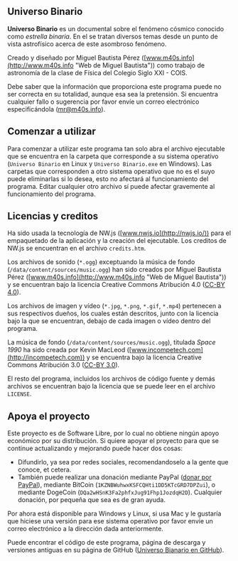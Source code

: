 Universo Binario
----------------

**Universo Binario** es un documental sobre el fenómeno cósmico conocido como *estrella binaria*. En el se tratan diversos temas desde un punto de vista astrofísico acerca de este asombroso fenómeno.

Creado y diseñado por Miguel Bautista Pérez ([www.m40s.info](http://www.m40s.info "Web de Miguel Bautista")) como trabajo de astronomía de la clase de Física del Colegio Siglo XXI - COIS.

Debe saber que la información que proporciona este programa puede no ser correcta en su totalidad, aunque esa sea la pretensión. Si encuentra cualquier fallo o sugerencia por favor envíe un correo electrónico especificándola ([mr@m40s.info](mailto:mr@m40s.info)).

Comenzar a utilizar
---------------------

Para comenzar a utilizar este programa tan solo abra el archivo ejecutable que se encuentra en la carpeta que corresponde a su sistema operativo (`Universo Binario` en Linux y `Universo Binario.exe` en Windows). Las carpetas que corresponden a otro sistema operativo que no es el suyo puede eliminarlas si lo desea, esto no afectará al funcionamiento del programa.
Editar cualquier otro archivo sí puede afectar gravemente al funcionamiento del programa.

Licencias y creditos
--------------------

Ha sido usada la tecnología de NW.js ([www.nwjs.io](http://nwjs.io/)) para el empaquetado de la aplicación y la creación del ejecutable. Los creditos de NW.js se encuentran en el archivo `credits.htm`.

Los archivos de sonido (`*.ogg`) exceptuando la música de fondo (`/data/content/sources/music.ogg`) han sido creados por Miguel Bautista Pérez ([www.m40s.info](http://www.m40s.info "Web de Miguel Bautista")) y se encuentran bajo la licencia Creative Commons Atribución 4.0 ([CC-BY 4.0](http://creativecommons.org/licenses/by/4.0)).

Los archivos de imagen y vídeo (`*.jpg`, `*.png`, `*.gif`, `*.mp4`) pertenecen a sus respectivos dueños, los cuales están descritos, junto con la licencia bajo la que se encuentran, debajo de cada imagen o vídeo dentro del programa.

La música de fondo (`/data/content/sources/music.ogg`), titulada *Space 1990* ha sido creada por Kevin MacLeod ([www.incompetech.com](http://incompetech.com)) y se encuentra bajo la licencia Creative Commons Atribución 3.0 ([CC-BY 3.0](http://creativecommons.org/licenses/by/3.0)).

El resto del programa, incluidos los archivos de código fuente y demás archivos se encuentran bajo la licencia que se puede leer en el archivo `LICENSE`.

Apoya el proyecto
-----------------

Este proyecto es de Software Libre, por lo cual no obtiene ningún apoyo económico por su distribución. Si quiere apoyar el proyecto para que se continue actualizando y mejorando puede hacer dos cosas:

* Difundirlo, ya sea por redes sociales, recomendandoselo a la gente que conoce, et cetera.
* También puede realizar una donación mediante PayPal ([donar por PayPal](https://www.paypal.com/cgi-bin/webscr?cmd=_donations&business=afrykaperez%40gmail%2ecom&lc=US&item_name=M40S&item_number=Miguel%20Bautista&no_note=0&currency_code=EUR&bn=PP%2dDonationsBF%3abtn_donateCC_LG%2egif%3aNonHostedGuest)), mediante BitCoin (`1KZNBWuhwxKSFCQHti1DD5KTcGRD7DPZui`), o mediante DogeCoin (`DQa2wHSnK3Fa2phfxJug91Fhp1JozdqH2D`). Cualquier donación, por pequeña que sea es de gran ayuda.

Por ahora está disponible para Windows y Linux, si usa Mac y le gustaría que hiciese una versión para ese sistema operativo por favor envíe un correo electrónico a la dirección dada anteriormente.

Puede encontrar el código de este programa, página de descarga y versiones antiguas en su página de GitHub ([Universo Bianario en GitHub](https://github.com/m40s/universo-binario)).
